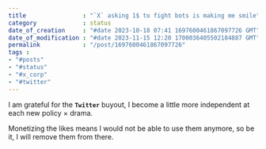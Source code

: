```yaml
---
title                : "`X` asking 1$ to fight bots is making me smile"
category             : status
date_of_creation     : "#date 2023-10-18 07:41 1697600461867097726 GMT"
date_of_modification : "#date 2023-11-15 12:20 1700036405502184887 GMT"
permalink            : "/post/1697600461867097726"
tags :
- "#posts"
- "#status"
- "#x_corp"
- "#twitter"
---
```

                                                 
I am grateful for the __`Twitter`__ buyout, I become a little more independent at each new policy × drama.

Monetizing the likes means I would not be able to use them anymore, so be it, I will remove them from there.